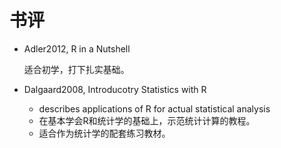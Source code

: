 # 书评

- Adler2012, R in a Nutshell

  适合初学，打下扎实基础。

- Dalgaard2008, Introducotry Statistics with R

  + describes applications of R for actual statistical analysis
  + 在基本学会R和统计学的基础上，示范统计计算的教程。
  + 适合作为统计学的配套练习教材。
